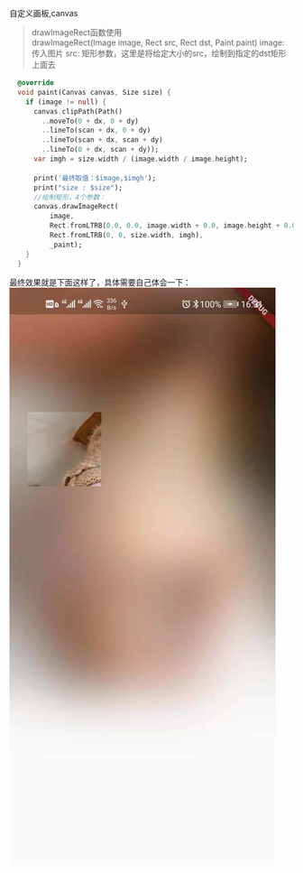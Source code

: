 自定义画板,canvas

> drawImageRect函数使用  
> drawImageRect(Image image, Rect src, Rect dst, Paint paint)
image: 传入图片
src: 矩形参数，这里是将给定大小的src，绘制到指定的dst矩形上面去
```dart
  @override
  void paint(Canvas canvas, Size size) {
    if (image != null) {
      canvas.clipPath(Path()
        ..moveTo(0 + dx, 0 + dy)
        ..lineTo(scan + dx, 0 + dy)
        ..lineTo(scan + dx, scan + dy)
        ..lineTo(0 + dx, scan + dy));
      var imgh = size.width / (image.width / image.height);

      print('最终取值：$image,$imgh');
      print("size : $size");
      //绘制矩形，4个参数：
      canvas.drawImageRect(
          image,
          Rect.fromLTRB(0.0, 0.0, image.width + 0.0, image.height + 0.0),
          Rect.fromLTRB(0, 0, size.width, imgh),
          _paint);
    }
  }
```
最终效果就是下面这样了，具体需要自己体会一下：
![x](/res/flutter/drawimage.jpg)